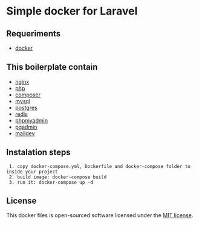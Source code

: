 # Simple docker for Laravel

## Requeriments

- [docker](https://www.docker.com/)

## This boilerplate contain

- [nginx](https://nginx.org)
- [php](https://php.net)
- [composer](https://getcomposer.org/)
- [mysql](https://www.mysql.com/)
- [postgres](https://www.postgresql.org/)
- [redis](https://redis.io/)
- [phpmyadmin](https://www.phpmyadmin.net/)
- [pgadmin](https://www.pgadmin.org/)
- [maildev](https://github.com/maildev/maildev)

## Instalation steps

```
 1. copy docker-compose.yml, Dockerfile and docker-compose folder to inside your project
 2. build image: docker-compose build
 3. run it: docker-compose up -d
```

## License

This docker files is open-sourced software licensed under the [MIT license](https://opensource.org/licenses/MIT).
